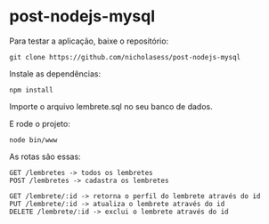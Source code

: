# post-nodejs-mysql


Para testar a aplicação, baixe o repositório:
```
git clone https://github.com/nicholasess/post-nodejs-mysql
```
Instale as dependências:
```
npm install
```
Importe o arquivo lembrete.sql no seu banco de dados.

E rode o projeto:
```
node bin/www
```

As rotas são essas:
```
GET /lembretes -> todos os lembretes
POST /lembretes -> cadastra os lembretes

GET /lembrete/:id -> retorna o perfil do lembrete através do id
PUT /lembrete/:id -> atualiza o lembrete através do id
DELETE /lembrete/:id -> exclui o lembrete através do id
```
